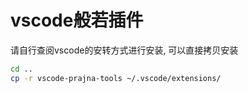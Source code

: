 # vscode般若插件

 请自行查阅vscode的安转方式进行安装, 可以直接拷贝安装

 ```bash
cd ..
cp -r vscode-prajna-tools ~/.vscode/extensions/
 ```
